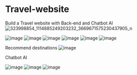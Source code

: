 # Travel-website
Build a Travel website with Back-end and Chatbot AI
![323998854_1114885249203232_3669671575230437905_n](https://user-images.githubusercontent.com/62605818/216363718-de28a035-bcef-48cb-881c-97ccdfdaf2c4.png)

![image](https://user-images.githubusercontent.com/62605818/216363783-60f37c09-d286-4b35-a7d6-6ac3215c36df.png)
![image](https://user-images.githubusercontent.com/62605818/216363829-3c239f00-031d-48d4-a8a0-8a6b7b0a12e7.png)
![image](https://user-images.githubusercontent.com/62605818/216363887-57d5bf40-0ed8-436b-9f6e-d3d2381d2d68.png)
![image](https://user-images.githubusercontent.com/62605818/216363954-ae38a144-5fe5-4ced-bb40-e25e68ec660f.png)
![image](https://user-images.githubusercontent.com/62605818/216363969-7bb69e5c-7e80-4e33-a3cd-e47a8093459e.png)
![image](https://user-images.githubusercontent.com/62605818/216364026-7e141f3e-06b8-45d1-b365-8aeab7951e11.png)

Recommend destinations
![image](https://user-images.githubusercontent.com/62605818/216364597-ca38c09f-ba0e-428f-a169-975594fa8f37.png)

Chatbot AI



![image](https://user-images.githubusercontent.com/62605818/216364046-6b714d9c-a254-4142-9521-516ef3a42fd7.png)
![image](https://user-images.githubusercontent.com/62605818/216364065-6c984a3d-087e-4ae3-a708-82a2ce83118b.png)
![image](https://user-images.githubusercontent.com/62605818/216364084-1aaeac8d-6016-4aa8-8e0d-0a3ea2899b60.png)


